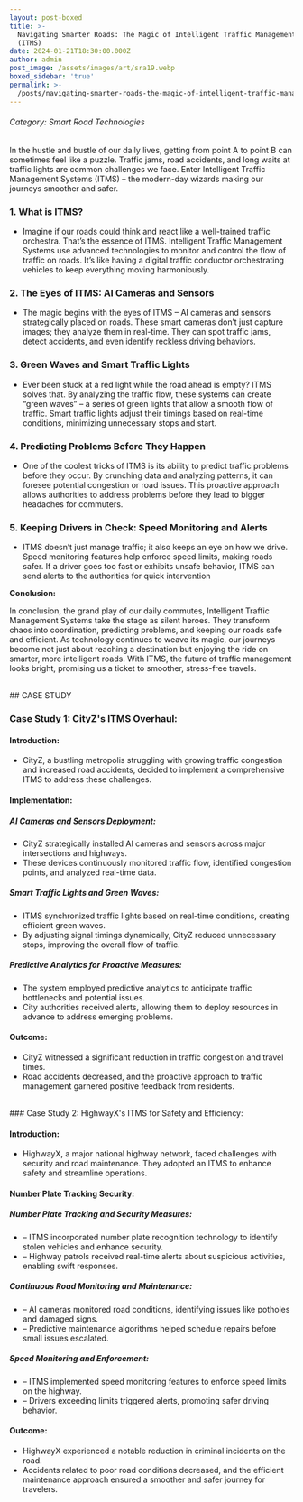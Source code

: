 ```yaml
---
layout: post-boxed
title: >-
  Navigating Smarter Roads: The Magic of Intelligent Traffic Management Systems
  (ITMS)
date: 2024-01-21T18:30:00.000Z
author: admin
post_image: /assets/images/art/sra19.webp
boxed_sidebar: 'true'
permalink: >-
  /posts/navigating-smarter-roads-the-magic-of-intelligent-traffic-management-systems-(itms)
---
```


###### Category: Smart Road Technologies

In the hustle and bustle of our daily lives, getting from point A to point B can sometimes feel like a puzzle. Traffic jams, road accidents, and long waits at traffic lights are common challenges we face. Enter Intelligent Traffic Management Systems (ITMS) – the modern-day wizards making our journeys smoother and safer.

### 1. What is ITMS?

* Imagine if our roads could think and react like a well-trained traffic orchestra. That’s the essence of ITMS. Intelligent Traffic Management Systems use advanced technologies to monitor and control the flow of traffic on roads. It’s like having a digital traffic conductor orchestrating vehicles to keep everything moving harmoniously.

### 2. The Eyes of ITMS: AI Cameras and Sensors

* The magic begins with the eyes of ITMS – AI cameras and sensors strategically placed on roads. These smart cameras don’t just capture images; they analyze them in real-time. They can spot traffic jams, detect accidents, and even identify reckless driving behaviors.

### 3. Green Waves and Smart Traffic Lights

* Ever been stuck at a red light while the road ahead is empty? ITMS solves that. By analyzing the traffic flow, these systems can create “green waves” – a series of green lights that allow a smooth flow of traffic. Smart traffic lights adjust their timings based on real-time conditions, minimizing unnecessary stops and start.

### 4. Predicting Problems Before They Happen

* One of the coolest tricks of ITMS is its ability to predict traffic problems before they occur. By crunching data and analyzing patterns, it can foresee potential congestion or road issues. This proactive approach allows authorities to address problems before they lead to bigger headaches for commuters.

### 5. Keeping Drivers in Check: Speed Monitoring and Alerts

* ITMS doesn’t just manage traffic; it also keeps an eye on how we drive. Speed monitoring features help enforce speed limits, making roads safer. If a driver goes too fast or exhibits unsafe behavior, ITMS can send alerts to the authorities for quick intervention

<b>Conclusion:</b>

<p>
In conclusion, the grand play of our daily commutes, Intelligent Traffic Management Systems take the stage as silent heroes. They transform chaos into coordination, predicting problems, and keeping our roads safe and efficient. As technology continues to weave its magic, our journeys become not just about reaching a destination but enjoying the ride on smarter, more intelligent roads. With ITMS, the future of traffic management looks bright, promising us a ticket to smoother, stress-free travels.
</p>
<br>
## CASE STUDY

### Case Study 1: CityZ's ITMS Overhaul:

#### Introduction:

* CityZ, a bustling metropolis struggling with growing traffic congestion and increased road accidents, decided to implement a comprehensive ITMS to address these challenges.

#### Implementation:

##### AI Cameras and Sensors Deployment:

* CityZ strategically installed AI cameras and sensors across major intersections and highways.
* These devices continuously monitored traffic flow, identified congestion points, and analyzed real-time data.

##### Smart Traffic Lights and Green Waves:

* ITMS synchronized traffic lights based on real-time conditions, creating efficient green waves.
* By adjusting signal timings dynamically, CityZ reduced unnecessary stops, improving the overall flow of traffic.

##### Predictive Analytics for Proactive Measures:

* The system employed predictive analytics to anticipate traffic bottlenecks and potential issues.
* City authorities received alerts, allowing them to deploy resources in advance to address emerging problems.

#### Outcome:

* CityZ witnessed a significant reduction in traffic congestion and travel times.
* Road accidents decreased, and the proactive approach to traffic management garnered positive feedback from residents.

<br>
### Case Study 2: HighwayX's ITMS for Safety and Efficiency:

#### Introduction:

* HighwayX, a major national highway network, faced challenges with security and road maintenance. They adopted an ITMS to enhance safety and streamline operations.

#### Number Plate Tracking Security:

##### Number Plate Tracking and Security Measures:

* – ITMS incorporated number plate recognition technology to identify stolen vehicles and enhance security.
* – Highway patrols received real-time alerts about suspicious activities, enabling swift responses.

##### Continuous Road Monitoring and Maintenance:

* – AI cameras monitored road conditions, identifying issues like potholes and damaged signs.
* – Predictive maintenance algorithms helped schedule repairs before small issues escalated.

##### Speed Monitoring and Enforcement:

* – ITMS implemented speed monitoring features to enforce speed limits on the highway.
* – Drivers exceeding limits triggered alerts, promoting safer driving behavior.

#### Outcome:

* HighwayX experienced a notable reduction in criminal incidents on the road.
* Accidents related to poor road conditions decreased, and the efficient maintenance approach ensured a smoother and safer journey for travelers.
